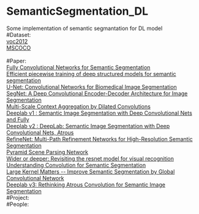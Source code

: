# SemanticSegmentation_DL
Some implementation of semantic segmantation for DL model</br>
#Dataset:</br>
[voc2012](http://host.robots.ox.ac.uk/pascal/VOC/voc2012/)</br>
[MSCOCO](http://mscoco.org/explore/)</br>
</br>
#Paper:</br>
[Fully Convolutional Networks for Semantic Segmentation](https://arxiv.org/abs/1411.4038)</br>
[Efficient piecewise training of deep structured models for semantic segmentation](https://arxiv.org/abs/1504.01013)</br>
[U-Net: Convolutional Networks for Biomedical Image Segmentation](https://arxiv.org/abs/1505.04597)</br>
[SegNet: A Deep Convolutional Encoder-Decoder Architecture for Image Segmentation](https://arxiv.org/abs/1511.00561)</br>
[Multi-Scale Context Aggregation by Dilated Convolutions](https://arxiv.org/abs/1511.07122)</br>
[Deeplab v1 : Semantic Image Segmentation with Deep Convolutional Nets and Fully](https://arxiv.org/abs/1412.7062)</br>
[Deeplab v2 : DeepLab: Semantic Image Segmentation with Deep Convolutional Nets, Atrous ](https://arxiv.org/abs/1606.00915)</br>
[RefineNet: Multi-Path Refinement Networks for High-Resolution Semantic Segmentation](https://arxiv.org/abs/1611.06612)</br>
[Pyramid Scene Parsing Network](https://arxiv.org/abs/1611.06612)</br>
[Wider or deeper: Revisiting the resnet model for visual recognition](https://arxiv.org/abs/1611.10080)</br>
[Understanding Convolution for Semantic Segmentation](https://arxiv.org/abs/1702.08502)</br>
[Large Kernel Matters -- Improve Semantic Segmentation by Global Convolutional Network](https://arxiv.org/abs/1703.02719)</br>
[Deeplab v3: Rethinking Atrous Convolution for Semantic Image Segmentation](https://arxiv.org/abs/1706.05587)</br>
#Project:</br>
#People:</br>
